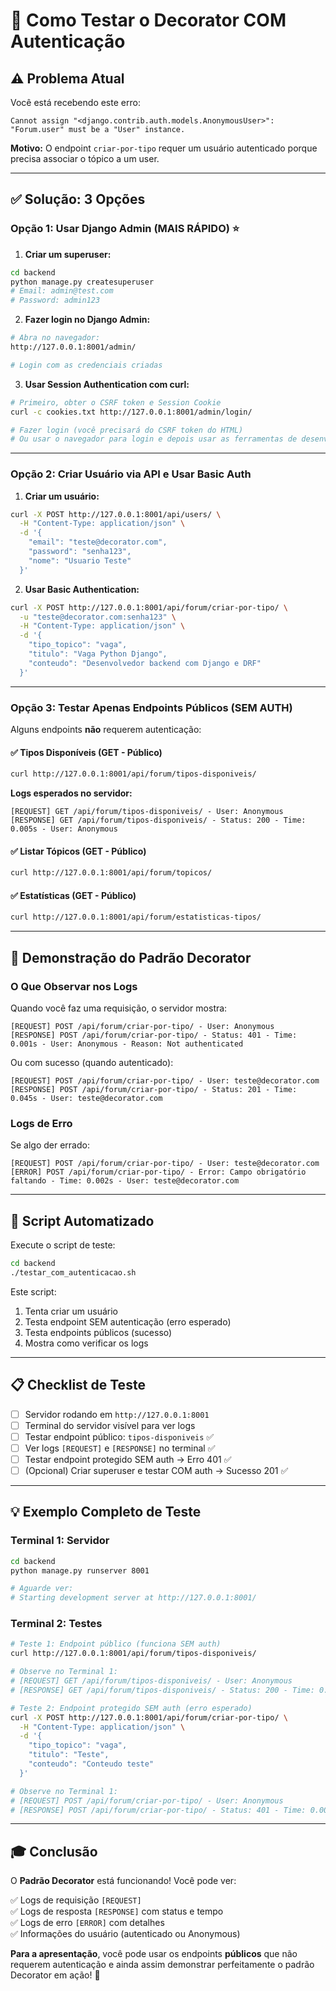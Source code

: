 # 🔐 Como Testar o Decorator COM Autenticação

## ⚠️ Problema Atual

Você está recebendo este erro:
```
Cannot assign "<django.contrib.auth.models.AnonymousUser>": "Forum.user" must be a "User" instance.
```

**Motivo:** O endpoint `criar-por-tipo` requer um usuário autenticado porque precisa associar o tópico a um user.

---

## ✅ Solução: 3 Opções

### Opção 1: Usar Django Admin (MAIS RÁPIDO) ⭐

1. **Criar um superuser:**
```bash
cd backend
python manage.py createsuperuser
# Email: admin@test.com
# Password: admin123
```

2. **Fazer login no Django Admin:**
```bash
# Abra no navegador:
http://127.0.0.1:8001/admin/

# Login com as credenciais criadas
```

3. **Usar Session Authentication com curl:**
```bash
# Primeiro, obter o CSRF token e Session Cookie
curl -c cookies.txt http://127.0.0.1:8001/admin/login/

# Fazer login (você precisará do CSRF token do HTML)
# Ou usar o navegador para login e depois usar as ferramentas de desenvolvedor
```

---

### Opção 2: Criar Usuário via API e Usar Basic Auth

1. **Criar um usuário:**
```bash
curl -X POST http://127.0.0.1:8001/api/users/ \
  -H "Content-Type: application/json" \
  -d '{
    "email": "teste@decorator.com",
    "password": "senha123",
    "nome": "Usuario Teste"
  }'
```

2. **Usar Basic Authentication:**
```bash
curl -X POST http://127.0.0.1:8001/api/forum/criar-por-tipo/ \
  -u "teste@decorator.com:senha123" \
  -H "Content-Type: application/json" \
  -d '{
    "tipo_topico": "vaga",
    "titulo": "Vaga Python Django",
    "conteudo": "Desenvolvedor backend com Django e DRF"
  }'
```

---

### Opção 3: Testar Apenas Endpoints Públicos (SEM AUTH)

Alguns endpoints **não** requerem autenticação:

#### ✅ Tipos Disponíveis (GET - Público)
```bash
curl http://127.0.0.1:8001/api/forum/tipos-disponiveis/
```

**Logs esperados no servidor:**
```
[REQUEST] GET /api/forum/tipos-disponiveis/ - User: Anonymous
[RESPONSE] GET /api/forum/tipos-disponiveis/ - Status: 200 - Time: 0.005s - User: Anonymous
```

#### ✅ Listar Tópicos (GET - Público)
```bash
curl http://127.0.0.1:8001/api/forum/topicos/
```

#### ✅ Estatísticas (GET - Público)
```bash
curl http://127.0.0.1:8001/api/forum/estatisticas-tipos/
```

---

## 🎯 Demonstração do Padrão Decorator

### O Que Observar nos Logs

Quando você faz uma requisição, o servidor mostra:

```
[REQUEST] POST /api/forum/criar-por-tipo/ - User: Anonymous
[RESPONSE] POST /api/forum/criar-por-tipo/ - Status: 401 - Time: 0.001s - User: Anonymous - Reason: Not authenticated
```

Ou com sucesso (quando autenticado):

```
[REQUEST] POST /api/forum/criar-por-tipo/ - User: teste@decorator.com
[RESPONSE] POST /api/forum/criar-por-tipo/ - Status: 201 - Time: 0.045s - User: teste@decorator.com
```

### Logs de Erro

Se algo der errado:

```
[REQUEST] POST /api/forum/criar-por-tipo/ - User: teste@decorator.com
[ERROR] POST /api/forum/criar-por-tipo/ - Error: Campo obrigatório faltando - Time: 0.002s - User: teste@decorator.com
```

---

## 🚀 Script Automatizado

Execute o script de teste:

```bash
cd backend
./testar_com_autenticacao.sh
```

Este script:
1. Tenta criar um usuário
2. Testa endpoint SEM autenticação (erro esperado)
3. Testa endpoints públicos (sucesso)
4. Mostra como verificar os logs

---

## 📋 Checklist de Teste

- [ ] Servidor rodando em `http://127.0.0.1:8001`
- [ ] Terminal do servidor visível para ver logs
- [ ] Testar endpoint público: `tipos-disponiveis` ✅
- [ ] Ver logs `[REQUEST]` e `[RESPONSE]` no terminal ✅
- [ ] Testar endpoint protegido SEM auth → Erro 401 ✅
- [ ] (Opcional) Criar superuser e testar COM auth → Sucesso 201 ✅

---

## 💡 Exemplo Completo de Teste

### Terminal 1: Servidor
```bash
cd backend
python manage.py runserver 8001

# Aguarde ver:
# Starting development server at http://127.0.0.1:8001/
```

### Terminal 2: Testes
```bash
# Teste 1: Endpoint público (funciona SEM auth)
curl http://127.0.0.1:8001/api/forum/tipos-disponiveis/

# Observe no Terminal 1:
# [REQUEST] GET /api/forum/tipos-disponiveis/ - User: Anonymous
# [RESPONSE] GET /api/forum/tipos-disponiveis/ - Status: 200 - Time: 0.003s - User: Anonymous

# Teste 2: Endpoint protegido SEM auth (erro esperado)
curl -X POST http://127.0.0.1:8001/api/forum/criar-por-tipo/ \
  -H "Content-Type: application/json" \
  -d '{
    "tipo_topico": "vaga",
    "titulo": "Teste",
    "conteudo": "Conteudo teste"
  }'

# Observe no Terminal 1:
# [REQUEST] POST /api/forum/criar-por-tipo/ - User: Anonymous
# [RESPONSE] POST /api/forum/criar-por-tipo/ - Status: 401 - Time: 0.001s - User: Anonymous - Reason: Not authenticated
```

---

## 🎓 Conclusão

O **Padrão Decorator** está funcionando! Você pode ver:

✅ Logs de requisição `[REQUEST]`  
✅ Logs de resposta `[RESPONSE]` com status e tempo  
✅ Logs de erro `[ERROR]` com detalhes  
✅ Informações do usuário (autenticado ou Anonymous)  

**Para a apresentação**, você pode usar os endpoints **públicos** que não requerem autenticação e ainda assim demonstrar perfeitamente o padrão Decorator em ação! 🎉
